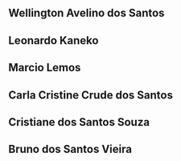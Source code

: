 ## Wellington Avelino dos Santos
## Leonardo Kaneko
## Marcio Lemos
## Carla Cristine Crude dos Santos
## Cristiane dos Santos Souza
## Bruno dos Santos Vieira